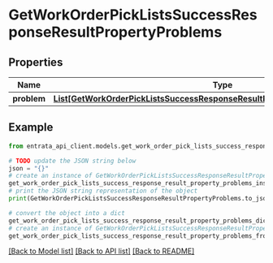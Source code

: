 # GetWorkOrderPickListsSuccessResponseResultPropertyProblems


## Properties

Name | Type | Description | Notes
------------ | ------------- | ------------- | -------------
**problem** | [**List[GetWorkOrderPickListsSuccessResponseResultPropertyProblemsProblemInner]**](GetWorkOrderPickListsSuccessResponseResultPropertyProblemsProblemInner.md) |  | 

## Example

```python
from entrata_api_client.models.get_work_order_pick_lists_success_response_result_property_problems import GetWorkOrderPickListsSuccessResponseResultPropertyProblems

# TODO update the JSON string below
json = "{}"
# create an instance of GetWorkOrderPickListsSuccessResponseResultPropertyProblems from a JSON string
get_work_order_pick_lists_success_response_result_property_problems_instance = GetWorkOrderPickListsSuccessResponseResultPropertyProblems.from_json(json)
# print the JSON string representation of the object
print(GetWorkOrderPickListsSuccessResponseResultPropertyProblems.to_json())

# convert the object into a dict
get_work_order_pick_lists_success_response_result_property_problems_dict = get_work_order_pick_lists_success_response_result_property_problems_instance.to_dict()
# create an instance of GetWorkOrderPickListsSuccessResponseResultPropertyProblems from a dict
get_work_order_pick_lists_success_response_result_property_problems_from_dict = GetWorkOrderPickListsSuccessResponseResultPropertyProblems.from_dict(get_work_order_pick_lists_success_response_result_property_problems_dict)
```
[[Back to Model list]](../README.md#documentation-for-models) [[Back to API list]](../README.md#documentation-for-api-endpoints) [[Back to README]](../README.md)


